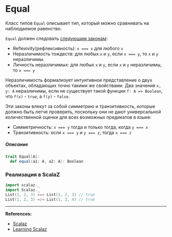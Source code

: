 # Equal

Класс типов `Equal` описывает тип, который можно сравнивать на наблюдаемое равенство.

`Equal` должен следовать [следующим законам](https://ru.wikipedia.org/wiki/%D0%A2%D0%BE%D0%B6%D0%B4%D0%B5%D1%81%D1%82%D0%B2%D0%BE_%D0%BD%D0%B5%D1%80%D0%B0%D0%B7%D0%BB%D0%B8%D1%87%D0%B8%D0%BC%D1%8B%D1%85):

- Reflexivity(рефлексивность): `x === x` для любого `x`
- Неразличимость тождеств: для любых `x` и `y`, если `x === y`, то `x` и `y` неразличимы.
- Личность неразличимых: для любых `x` и `y`, если `x` и `y` неразличимы, то `x === y`

Неразличимость формализует интуитивное представление о двух объектах, обладающих точно такими же свойствами. 
Два значения `x, y: A` неразличимы, если не существует такой функции `f: A => Boolean`, что `f(x)` - `true`, а `f(y)` - `false`. 

Эти законы влекут за собой симметрию и транзитивность, которые должно быть легче проверить, 
поскольку они не дают универсальной количественной оценки для всех возможных предикатов в языке:

- Симметричность: `x === y` тогда и только тогда, когда `y === x`
- Транзитивность: если `x === y` и `y === z`, тогда `x === z`

##### Описание

```scala
trait Equal[A]:
  def equal(a1: A, a2: A): Boolean
```

### Реализация в ScalaZ

```scala
import scalaz._
import Scalaz._
List(1, 2, 3) === List(1, 2, 3) // true
List(1, 2, 3) =/= List(1, 2, 4) // true
```



---

**References:**

- [Scalaz](https://scalaz.github.io/7/typeclass/Equal.html)
- [Learning Scalaz](http://eed3si9n.com/learning-scalaz/Equal.html)
